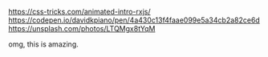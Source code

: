 https://css-tricks.com/animated-intro-rxjs/
https://codepen.io/davidkpiano/pen/4a430c13f4faae099e5a34cb2a82ce6d
https://unsplash.com/photos/LTQMgx8tYqM

omg, this is amazing.
